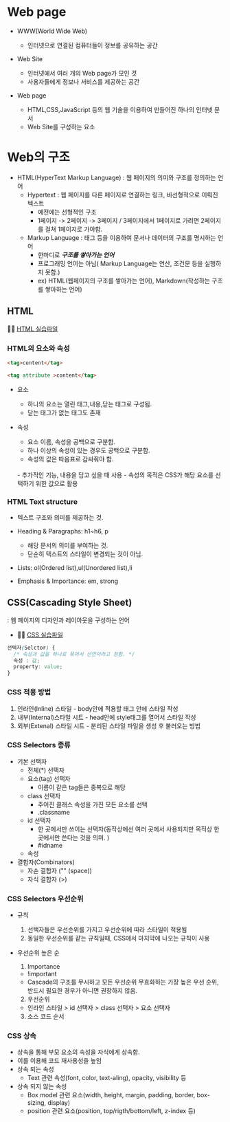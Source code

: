 # Web page
- WWW(World Wide Web)
  - 인터넷으로 연결된 컴퓨터들이 정보를 공유하는 공간

- Web Site
  - 인터넷에서 여러 개의 Web page가 모인 것
  - 사용자들에게 정보나 서비스를 제공하는 공간

- Web page
  - HTML,CSS,JavaScript 등의 웹 기술을 이용하여 만들어진 하나의 인터넷 문서
  - Web Site를 구성하는 요소

# Web의 구조
- HTML(HyperText Markup Language)
: 웹 페이지의 의미와 구조를 정의하는 언어
  - Hypertext : 웹 페이지를 다른 페이지로 연결하는 링크, 비선형적으로 이뤄진 텍스트
    - 예전에는 선형적인 구조
    - 1페이지 -> 2페이지 -> 3페이지 / 3페이지에서 1페이지로 가려면 2페이지를 걸쳐 1페이지로 가야함.
  - Markup Language : 태그 등을 이용하여 문서나 데이터의 구조를 명시하는 언어
    - 한마디로 ***구조를 쌓아가는 언어***
    - 프로그래밍 언어는 아님( Markup Language는 연산, 조건문 등을 실행하지 못함.)
    - ex) HTML(웹페이지의 구조를 쌓아가는 언어), Markdown(작성하는 구조를 쌓아하는 언어)

## HTML
👩‍💻 [HTML 실습파일](./%EC%8B%A4%EC%8A%B5/01_HTML.html)

### HTML의 요소와 속성

```html
<tag>content</tag>

<tag attribute >content</tag>
```

- 요소
  - 하나의 요소는 열린 태그,내용,닫는 태그로 구성됨.
  - 닫는 태그가 없는 태그도 존재

- 속성
  - 요소 이름, 속성을 공백으로 구분함.
  - 하나 이상의 속성이 있는 경우도 공백으로 구분함.
  - 속성의 값은 따옴표로 감싸줘야 함.
  <br>
  - 추가적인 기능, 내용을 담고 싶을 때 사용
  - 속성의 목적은 CSS가 해당 요소를 선택하기 위한 값으로 활용

### HTML Text structure
- 텍스트 구조와 의미를 제공하는 것.

- Heading & Paragraphs: h1~h6, p
  - 해당 문서의 의미를 부여하는 것.
  - 단순히 텍스트의 스타일이 변경되는 것이 아님.

- Lists: ol(Ordered list),ul(Unordered list),li

- Emphasis & Importance: em, strong

## CSS(Cascading Style Sheet)
: 웹 페이지의 디자인과 레이아웃을 구성하는 언어

* 👩‍💻 [CSS 실습파일](./%EC%8B%A4%EC%8A%B5/02_CSS.html)
```css
선택자(Selctor) {
  /* 속성과 값을 하나로 묶어서 선언이라고 칭함. */
  속성 : 값;  
  property: value;
}
```
### CSS 적용 방법
  1. 인라인(Inline) 스타일
    - body안에 적용할 태그 안에 스타일 작성
  2. 내부(Internal)스타일 시트
    - head안에 style태그를 열어서 스타일 작성
  3. 외부(Extenal) 스타일 시트
    - 분리된 스타일 파일을 생성 후 불러오는 방법

### CSS Selectors 종류
- 기본 선택자
  - 전체(*) 선택자
  - 요소(tag) 선택자
    - 이름이 같은 tag들은 중복으로 해당
  - class 선택자
    - 주어진 클래스 속성을 가진 모든 요소를 선택
    - .classname
  - id 선택자
    - 한 곳에서만 쓰이는 선택자(동작상에선 여러 곳에서 사용되지만 목적상 한 곳에서만 쓴다는 것을 의미. )
    - #idname
  - 속성
- 결합자(Combinators)
  - 자손 결합자 ("" (space))
  - 자식 결합자 (>)

### CSS Selectors 우선순위
- 규칙
  1. 선택자들은 우선순위를 가지고 우선순위에 따라 스타일이 적용됨
  2. 동일한 우선순위를 같는 규칙일때, CSS에서 마지막에 나오는 규칙이 사용

- 우선순위 높은 순
  1. Importance
    - !important
    - Cascade의 구조를 무시하고 모든 우선순위 무효화하는 가장 높은 우선 순위, 반드시 필요한 경우가 아니면 권장하지 않음.
  2. 우선순위
    - 인라인 스타일 > id 선택자 > class 선택자 > 요소 선택자
  3. 소스 코드 순서

### CSS 상속
- 상속을 통해 부모 요소의 속성을 자식에게 상속함.
- 이를 이용해 코드 재사용성을 높임
- 상속 되는 속성
  - Text 관련 속성(font, color, text-aling), opacity, visibility 등
- 상속 되지 않는 속성
  - Box model 관련 요소(width, height, margin, padding, border, box-sizing, display)
  - position 관련 요소(position, top/rigth/bottom/left, z-index 등) 